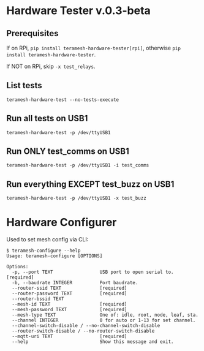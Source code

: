 
# Hardware Tester v.0.3-beta

## Prerequisites

If on RPi, `pip install teramesh-hardware-tester[rpi]`, otherwise `pip install teramesh-hardware-tester`.

If NOT on RPi, skip `-x test_relays`.

## List tests

    teramesh-hardware-test --no-tests-execute

## Run all tests on USB1

    teramesh-hardware-test -p /dev/ttyUSB1

## Run ONLY test_comms on USB1

    teramesh-hardware-test -p /dev/ttyUSB1 -i test_comms

## Run everything EXCEPT test_buzz on USB1

    teramesh-hardware-test -p /dev/ttyUSB1 -x test_buzz

# Hardware Configurer

Used to set mesh config via CLI:

    $ teramesh-configure --help
    Usage: teramesh-configure [OPTIONS]

    Options:
      -p, --port TEXT                 USB port to open serial to.  [required]
      -b, --baudrate INTEGER          Port baudrate.
      --router-ssid TEXT              [required]
      --router-password TEXT          [required]
      --router-bssid TEXT
      --mesh-id TEXT                  [required]
      --mesh-password TEXT            [required]
      --mesh-type TEXT                One of: idle, root, node, leaf, sta.
      --channel INTEGER               0 for auto or 1-13 for set channel.
      --channel-switch-disable / --no-channel-switch-disable
      --router-switch-disable / --no-router-switch-disable
      --mqtt-uri TEXT                 [required]
      --help                          Show this message and exit.
